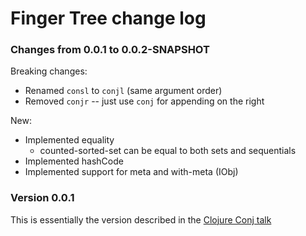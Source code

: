 # Finger Tree change log

### Changes from 0.0.1 to 0.0.2-SNAPSHOT

Breaking changes:
- Renamed `consl` to `conjl` (same argument order)
- Removed `conjr` -- just use `conj` for appending on the right

New:
- Implemented equality
  - counted-sorted-set can be equal to both sets and sequentials
- Implemented hashCode
- Implemented support for meta and with-meta (IObj)

### Version 0.0.1

This is essentially the version described in the [Clojure Conj talk][1]

[1]: http://talk-finger-tree.heroku.com/
